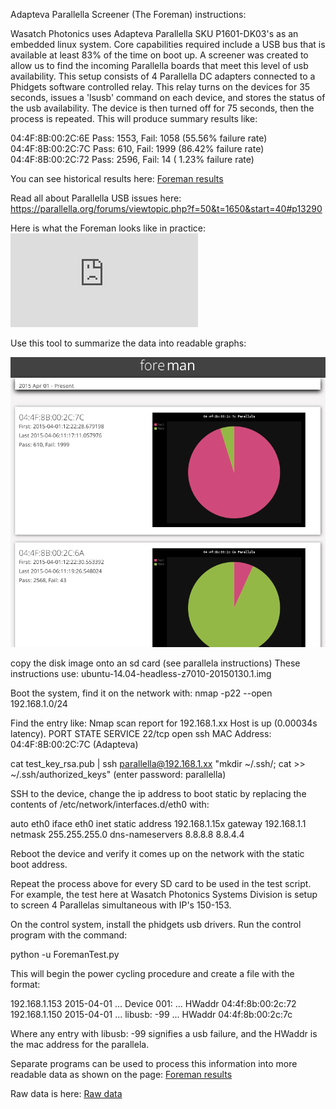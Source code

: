 Adapteva Parallella Screener (The Foreman) instructions:

Wasatch Photonics uses Adapteva Parallella SKU P1601-DK03's as an embedded linux
system. Core capabilities required include a USB bus that is available at least
83% of the time on boot up. A screener was created to allow us to find the
incoming Parallella boards that meet this level of usb availability. This setup
consists of 4 Parallella DC adapters connected to a Phidgets software controlled
relay. This relay turns on the devices for 35 seconds, issues a 'lsusb' command
on each device, and stores the status of the usb availability. The device is
then turned off for 75 seconds, then the process is repeated. This will produce
summary results like:

04:4F:8B:00:2C:6E Pass: 1553, Fail: 1058  (55.56% failure rate)
04:4F:8B:00:2C:7C Pass: 610,  Fail: 1999  (86.42% failure rate)
04:4F:8B:00:2C:72 Pass: 2596, Fail: 14    ( 1.23% failure rate)

You can see historical results here: [Foreman results](/docs/orig_result.html)


Read all about Parallella USB issues here:
https://parallella.org/forums/viewtopic.php?f=50&t=1650&start=40#p13290

Here is what the Foreman looks like in practice:
![foreman hardware](https://parallella.org/forums/download/file.php?id=412 "foreman hardware")

Use this tool to summarize the data into readable graphs:

![Foreman screenshot](/docs/foreman_screenshot.png "Foreman screenshot")

copy the disk image onto an sd card (see parallela instructions)
These instructions use: ubuntu-14.04-headless-z7010-20150130.1.img

Boot the system, find it on the network with:
nmap -p22 --open 192.168.1.0/24

Find the entry like:
Nmap scan report for 192.168.1.xx
Host is up (0.00034s latency).
PORT   STATE SERVICE
22/tcp open  ssh
MAC Address: 04:4F:8B:00:2C:7C (Adapteva)

cat test_key_rsa.pub | ssh parallella@192.168.1.xx "mkdir ~/.ssh/; cat >> ~/.ssh/authorized_keys"
(enter password: parallella)

SSH to the device, change the ip address to boot static by replacing the
contents of /etc/network/interfaces.d/eth0 with:

auto eth0
iface eth0 inet static
address 192.168.1.15x
gateway 192.168.1.1
netmask 255.255.255.0
dns-nameservers 8.8.8.8 8.8.4.4


Reboot the device and verify it comes up on the network with the static boot
address.

Repeat the process above for every SD card to be used in the test script. For
example, the test here at Wasatch Photonics Systems Division is setup to screen
4 Parallelas simultaneous with IP's 150-153.

On the control system, install the phidgets usb drivers. Run the control program
with the command:

python -u ForemanTest.py

This will begin the power cycling procedure and create a file with the format:

192.168.1.153 2015-04-01 ... Device 001: ... HWaddr 04:4f:8b:00:2c:72 
192.168.1.150 2015-04-01 ... libusb: -99 ... HWaddr 04:4f:8b:00:2c:7c

Where any entry with libusb: -99 signifies a usb failure, and the HWaddr is the
mac address for the parallela.

Separate programs can be used to process this information into more readable
data as shown on the page:
[Foreman results](/docs/orig_result.html)

Raw data is here:
[Raw data](/docs/ip_and_mac.log)


